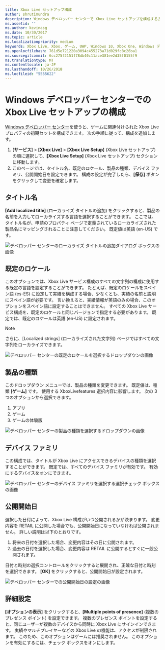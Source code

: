```yaml
---
title: Xbox Live セットアップ構成
author: shrutimundra
description: Windows デベロッパー センターで Xbox Live セットアップを構成する方法について説明します。
ms.assetid: ''
ms.author: kevinasg
ms.date: 10/30/2017
ms.topic: article
ms.localizationpriority: medium
keywords: Xbox Live, Xbox, ゲーム, UWP, Windows 10, Xbox One, Windows デベロッパー センター, Xbox Live セットアップ
ms.openlocfilehash: 761d5e721220a3094c455273a71d029fc8c26ba1
ms.sourcegitcommit: 6cc275f2151f78db40c11ace381ee2d35f0155f9
ms.translationtype: MT
ms.contentlocale: ja-JP
ms.lasthandoff: 10/26/2018
ms.locfileid: "5555622"
---
```

# <a name="configure-xbox-live-setup-on-windows-dev-center"></a>Windows デベロッパー センターでの Xbox Live セットアップの構成

[Windows デベロッパー センター](https://developer.microsoft.com/dashboard)を使うと、ゲームに関連付けられた Xbox Live プロパティの初期セットを構成できます。 次の手順に従って、構成を追加します。

1. **[サービス]** > **[Xbox Live]** > **[Xbox Live Setup]** (Xbox Live セットアップ) の順に選択して、**[Xbox Live Setup]** (Xbox Live セットアップ) セクションに移動します。
2. このページでは、タイトル名、既定のロケール、製品の種類、デバイス ファミリ、公開開始日を設定できます。 構成の設定が完了したら、**[保存]** ボタンをクリックして変更を確定します。

## <a name="title-names"></a>タイトル名
**[Add localized title]** (ローカライズ タイトルの追加) をクリックすると、製品の名前を入力してローカライズする言語を選択することができます。 ここでは、タイトル名が、申請のプロパティ ページで定義されているローカライズされた製品名にマッピングされることに注意してください。 既定値は英語 (en-US) です。

![デベロッパー センターのローカライズ タイトルの追加ダイアログ ボックスの画像](../../images/dev-center/xbox-live-setup/xbox-live-setup-1.png)

## <a name="default-locale"></a>既定のロケール
このオプションでは、Xbox Live サービス構成のすべての文字列の構成に使用する既定の言語を設定することができます。 たとえば、既定のロケールをスペイン語 (es-ES) に設定して実績を構成する場合、少なくとも、実績の名前と説明にスペイン語が必要です。 言い換えると、実績情報が英語のみの場合、このオプションをスペイン語に設定することはできません。 すべての Xbox Live サービス構成を、既定のロケールと同じバージョンで指定する必要があります。 既定では、既定のロケールは英語 (en-US) に設定されます。
> [!NOTE]
> さらに、[Localized strings] (ローカライズされた文字列) ページではすべての文字列をローカライズできます。  

![デベロッパー センターの既定のロケールを選択するドロップダウンの画像](../../images/dev-center/xbox-live-setup/xbox-live-setup-2.png)

## <a name="product-type"></a>製品の種類
このドロップダウン メニューでは、製品の種類を変更できます。 既定値は、種類 **[ゲーム]** です。 使用する XboxLivefeatures 選択内容に影響します。 次の 3 つのオプションから選択できます。
1. アプリ 
2. ゲーム 
3. ゲームの体験版 

![デベロッパー センターの製品の種類を選択するドロップダウンの画像](../../images/dev-center/xbox-live-setup/xbox-live-setup-3.png)

## <a name="device-families"></a>デバイス ファミリ
この構成では、タイトルが Xbox Live にアクセスできるデバイスの種類を選択することができます。 既定では、すべてのデバイス ファミリが有効です。 有効にするデバイスをオンにできます。

![デベロッパー センターのデバイス ファミリを選択する選択チェック ボックスの画像](../../images/dev-center/xbox-live-setup/xbox-live-setup-4.png)

## <a name="embargo-date"></a>公開開始日
選択した日付によって、Xbox Live 構成がいつ公開されるかが決まります。 変更内容を RETAIL に公開した場合でも、公開開始日になっていなければ公開されません。 詳しい説明は以下のとおりです。
1. 将来の日付を選択した場合、変更内容はその日に公開されます。
2. 過去の日付を選択した場合、変更内容は RETAIL に公開するとすぐに一般公開されます。

日付と時刻の選択コントロールをクリックすると展開され、正確な日付と時刻を選択できます。 **[OK]** をクリックすると、公開開始日が設定されます。

![デベロッパー センターでの公開開始日の設定の画像](../../images/dev-center/xbox-live-setup/xbox-live-setup-5.png)

## <a name="advanced-settings"></a>詳細設定

**[オプションの表示]** をクリックすると、**[Multiple points of presence]** (複数のプレゼンス ポイント) を設定できます。 複数のプレゼンス ポイントを設定すると、同じユーザーが複数のデバイスから同時に Xbox Live にサインインできます。 実績やマルチプレイヤーなどの Xbox Live の機能は、アクセスが制限されます。 このため、このオプションはゲームには推奨されません。 このオプションを有効にするには、チェック ボックスをオンにします。
